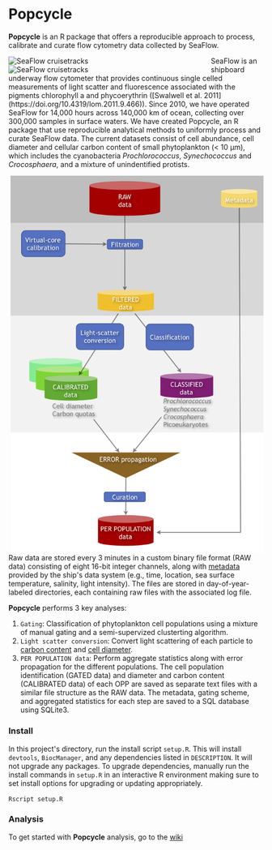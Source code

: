 Popcycle
========
**Popcycle** is an R package that offers a reproducible approach to process, calibrate and curate flow cytometry data collected by SeaFlow. 

<img src="https://github.com/armbrustlab/seaflow-sfl/blob/master/cruise-track.png" alt="SeaFlow cruisetracks"	title="SeaFlow cruisetracks" align="left" style="float" width="400">
<img src="https://github.com/armbrustlab/seaflow-sfl/blob/master/cruise-track.png" alt="SeaFlow cruisetracks"	title="SeaFlow cruisetracks" align="left" style="float" width="400"> SeaFlow is an shipboard underway flow cytometer that provides continuous single celled measurements of light scatter and fluorescence associated with the pigments chlorophyll a and phycoerythrin ([Swalwell et al. 2011](https://doi.org/10.4319/lom.2011.9.466)). Since 2010, we have operated SeaFlow for 14,000 hours across 140,000 km of ocean, collecting over 300,000 samples in surface waters. We have created Popcycle, an R package that use reproducible analytical methods to uniformly process and curate SeaFlow data. The current datasets consist of cell abundance, cell diameter and cellular carbon content of small phytoplankton (< 10 μm), which includes the cyanobacteria <i>Prochlorococcus</i>, <i>Synechococcus</i> and <i>Crocosphaera</i>, and a mixture of unindentified protists.

<img src="documentation/images/seaflow-workflow.png?raw=true" alt="Popcycle workflow"
	title="Popcycle workflow" align="right" style="float" width="500">
Raw  data are stored every 3 minutes in a custom binary file format (RAW data) consisting of eight 16-bit integer channels, along with [metadata](https://github.com/armbrustlab/seaflow-sfl) provided by the ship's data system (e.g., time, location, sea surface temperature, salinity, light intensity). The files are stored in day-of-year-labeled directories, each containing raw files with the associated log file. 

**Popcycle** performs 3 key analyses:
1. ```Gating```: Classification of phytoplankton cell populations using a mixture of manual gating and a semi-supervized clusterting algorithm.
2. ```Light scatter conversion```: Convert light scattering of each particle to [carbon content](https://github.com/armbrustlab/fsc-poc-calibration) and [cell diameter](https://github.com/armbrustlab/fsc-size-calibration).
3. ```PER POPULATION data```: Perform aggregate statistics along with error propagation for the different populations.
The cell population identification (GATED data) and diameter and carbon content (CALIBRATED data) of each OPP are saved as separate text files with a similar file structure as the RAW data. The metadata, gating scheme, and aggregated statistics for each step are saved to a SQL database using SQLite3.

### Install
In this project's directory, run the install script `setup.R`. This will install `devtools`, `BiocManager`, and any dependencies listed in `DESCRIPTION`. It will not upgrade any packages. To upgrade dependencies, manually run the install commands in `setup.R` in an interactive R environment making sure to set install options for upgrading or updating appropriately.

```
Rscript setup.R
```

### Analysis
To get started with **Popcycle** analysis, go to the [wiki](https://github.com/armbrustlab/popcycle/wiki/SeaFlow-data-analysis-tutorial)
